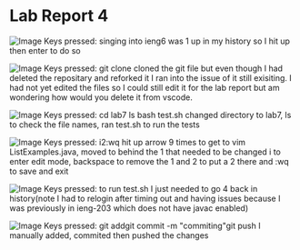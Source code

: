# Lab Report 4

![Image](http://url/a.png)
Keys pressed: <up><enter>
singing into ieng6 was 1 up in my history so I hit up then enter to do so

![Image](http://url/a.png)
Keys pressed: git clone <control v>
cloned the git file but even though I had deleted the repositary and reforked it I ran into the issue of it still exisiting.
I had not yet edited the files so I could still edit it for the lab report but am wondering how would you delete it from vscode.

![Image](http://url/a.png)
Keys pressed: cd lab7 <enter>ls<enter> bash test.sh
changed directory to lab7, ls to check the file names, ran test.sh to run the tests

![Image](http://url/a.png)
Keys pressed: <up><up><up><up><up><up><up><up><up><enter><up><right><right><right><right><right>i<backspace>2:wq<enter>
hit up arrow 9 times to get to vim ListExamples.java, moved to behind the 1 that needed to be changed i to enter edit mode, backspace to remove the 1 and 2 to put a 2 there and :wq to save and exit

![Image](http://url/a.png)
Keys pressed: <up><up><up><up><enter>
to run test.sh I just needed to go 4 back in history(note I had to relogin after timing out and having issues because I was previously in ieng-203 which does not have javac enabled)

![Image](http://url/a.png)
Keys pressed: git add<enter>git commit -m "commiting"<enter>git push
I manually added, commited then pushed the changes
